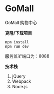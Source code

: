 # GoMall
GoMall 购物中心 

**克隆/下载项目**



```
npm install
npm run dev
```

服务监听端口为：8088


**技术栈**

1. jQuery
2. Webpack 
3. Node.js



